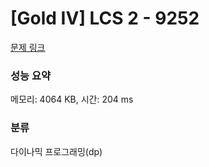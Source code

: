 # [Gold IV] LCS 2 - 9252 

[문제 링크](https://www.acmicpc.net/problem/9252) 

### 성능 요약

메모리: 4064 KB, 시간: 204 ms

### 분류

다이나믹 프로그래밍(dp)

